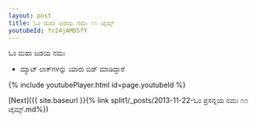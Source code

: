 ```yaml
---
layout: post
title: ಓಂ ಮಹಾ ಜಡಯ ನಮಃ ೧೧ ಟೈಮ್ಸ್
youtubeId: fr24jAMD5fY
---
```

 
 
 ಓಂ ಮಹಾ ಜಡಯ ನಮಃ  
 
 -  ಮ್ಯಾಟ್ ಲಾಕ್‌ಗಳನ್ನು ಯಾರು ಬಿಡ್ ಮಾಡಿದ್ದಾರೆ 
 
  
 
  
 
 
 
 
 
 


{% include youtubePlayer.html id=page.youtubeId %}
 
[Next]({{ site.baseurl }}{% link  split1/_posts/2013-11-22-ಓಂ ಪ್ರಸನ್ನಯ ನಮಃ ೧೧ ಟೈಮ್ಸ್.md%})
 
